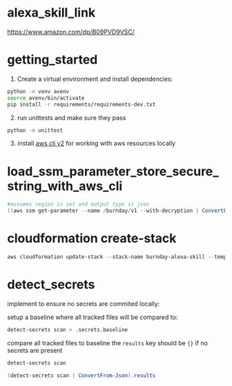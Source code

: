# alexa_skill_link
https://www.amazon.com/dp/B09PVD9VSC/


# getting_started

1) Create a virtual environment and install dependencies:

```bash
python -m venv avenv
source avenv/bin/activate
pip install -r requirements/requirements-dev.txt
```

2) run unittests and make sure they pass

```bash
python -m unittest
```

3) install [aws cli v2](https://aws.amazon.com/cli/) for working with aws resources locally 

# load_ssm_parameter_store_secure_string_with_aws_cli
```powershell
#assumes region is set and output type is json
((aws ssm get-parameter --name /burnday/v1 --with-decryption | ConvertFrom-Json).Parameter.Value | ConvertFrom-Json)
```

# cloudformation create-stack

```powershell
aws cloudformation update-stack --stack-name burnday-alexa-skill --template-body file://templates/burnday_alexa_skill.template --tags Key=project,Value=burnday Key=prod,Value=yes Key=cloudformation_managed,Value=yes
```


# detect_secrets
implement to ensure no secrets are commited locally:

setup a baseline where all tracked files will be compared to:
```bash
detect-secrets scan > .secrets.baseline
```

compare all tracked files to baseline the ```results``` key should be ```{}``` if no secrets are present
```bash
detect-secrets scan
```
```powershell
(detect-secrets scan | ConvertFrom-Json).results
```